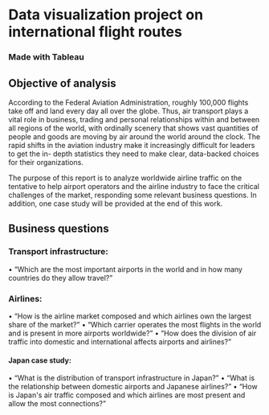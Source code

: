 
# Data visualization project on international flight routes
### Made with Tableau




## Objective of analysis
According to the Federal Aviation Administration, roughly 100,000 flights take off and land every day all over the globe. Thus, air transport plays a vital role in business, trading and personal relationships within and between all regions of the world, with ordinally scenery that shows vast quantities of people and goods are moving by air around the world around the clock.
The rapid shifts in the aviation industry make it increasingly difficult for leaders to get the in- depth statistics they need to make clear, data-backed choices for their organizations.


The purpose of this report is to analyze worldwide airline traffic on the tentative to help airport operators and the airline industry to face the critical challenges of the market, responding some relevant business questions. In addition, one case study will be provided at the end of this work.

## Business questions

### Transport infrastructure:
• “Which are the most important airports in the world and in how many countries do they allow travel?”

### Airlines:
• “How is the airline market composed and which airlines own the largest share of the market?”
• “Which carrier operates the most flights in the world and is present in more airports worldwide?”
• “How does the division of air traffic into domestic and international affects airports and airlines?”

#### Japan case study:
• “What is the distribution of transport infrastructure in Japan?”
• “What is the relationship between domestic airports and Japanese airlines?”
• “How is Japan's air traffic composed and which airlines are most present and allow the most connections?”
